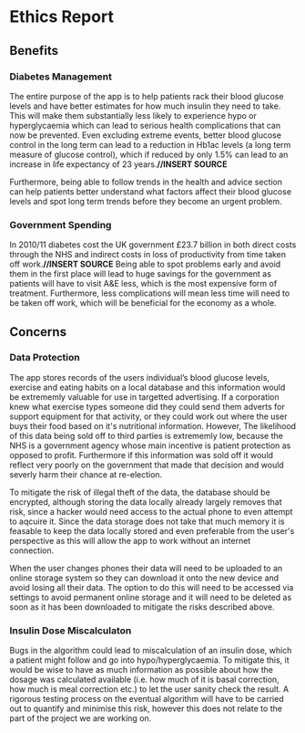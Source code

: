 # Ethics Report

## Benefits

### Diabetes Management

The entire purpose of the app is to help patients rack their blood glucose levels and have better estimates for how
much insulin they need to take. This will make them substantially less likely to experience hypo or hyperglycaemia which can lead to
serious health complications that can now be prevented. Even excluding extreme events, better blood glucose control in the long
term can lead to a reduction in Hb1ac levels (a long term measure of glucose control), which if reduced by only 1.5% can lead to an increase in life expectancy of 23 years.**//INSERT SOURCE**

Furthermore, being able to follow trends in the health and advice section can help patients better understand what factors affect their blood glucose levels and spot long term trends before they become an urgent problem.

### Government Spending

In 2010/11 diabetes cost the UK government £23.7 billion in both direct costs through the NHS and indirect costs in loss of productivity from time taken off work.**//INSERT SOURCE** Being able to spot problems early and avoid them in the first place will lead to huge savings for the government as patients will have to visit A&amp;E less, which is the most expensive form of treatment. Furthermore, less
complications will mean less time will need to be taken off work, which will be beneficial for the economy as a whole.

## Concerns

### Data Protection

The app stores records of the users individual’s blood glucose levels, exercise and eating habits on a local database and this information would be extrememly valuable for use in targetted advertising. If a corporation knew what exercise types someone did they could send them adverts for support equipment for that activity, or they could work out where the user buys their food based on it's nutritional information. However, The likelihood of this data being sold off to third parties is extrememly low, because the NHS is a government agency whose main incentive is patient protection as opposed to profit. Furthermore if this information was sold off it would reflect very poorly on the government that made that decision and would severly harm their chance at re-election.

To mitigate the risk of illegal theft of the data, the database should be encrypted, although storing the data locally already largely removes that risk, since a hacker would need access to the actual phone to even attempt to aqcuire it. Since the data storage does not take that much memory it is feasable to keep the data locally stored and even preferable from the user's perspective as this will allow the app to work without an internet connection.

When the user changes phones their data will need to be uploaded to an online storage system so they can download it onto the new device and avoid losing all their data. The option to do this will need to be accessed via settings to avoid permanent online storage and it will need to be deleted as soon as it has been downloaded to mitigate the risks described above.

### Insulin Dose Miscalculaton

Bugs in the algorithm could lead to miscalculation of an insulin dose, which a patient might follow and go into hypo/hyperglycaemia. To mitigate this, it would be wise to have as much information as possible about how the dosage was calculated available (i.e. how much of it is basal correction, how much is meal correction etc.) to let the user sanity check the result. A rigorous testing process on the eventual algorithm will have to be carried out to quantify and minimise this risk, however this does not relate to the part of the project we are working on.
